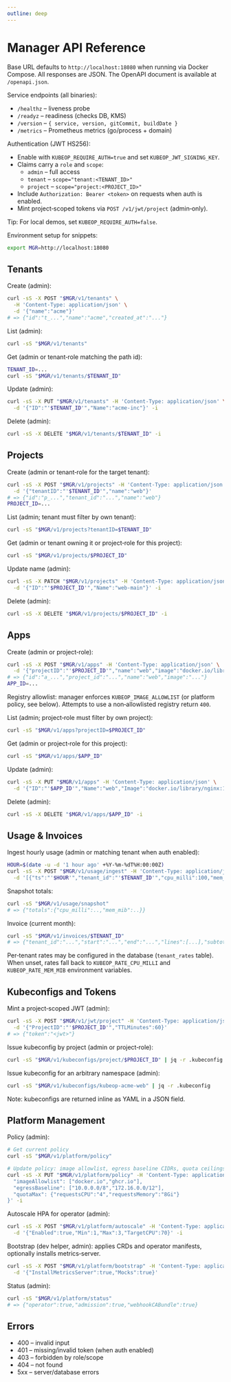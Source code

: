 ```yaml
---
outline: deep
---
```


# Manager API Reference

Base URL defaults to `http://localhost:18080` when running via Docker Compose. All responses are JSON. The OpenAPI document is available at `/openapi.json`.

Service endpoints (all binaries):

- `/healthz` – liveness probe
- `/readyz` – readiness (checks DB, KMS)
- `/version` – `{ service, version, gitCommit, buildDate }`
- `/metrics` – Prometheus metrics (go/process + domain)

Authentication (JWT HS256):

- Enable with `KUBEOP_REQUIRE_AUTH=true` and set `KUBEOP_JWT_SIGNING_KEY`.
- Claims carry a `role` and `scope`:
  - `admin` – full access
  - `tenant` – `scope="tenant:<TENANT_ID>"`
  - `project` – `scope="project:<PROJECT_ID>"`
- Include `Authorization: Bearer <token>` on requests when auth is enabled.
- Mint project‑scoped tokens via `POST /v1/jwt/project` (admin‑only).

Tip: For local demos, set `KUBEOP_REQUIRE_AUTH=false`.

Environment setup for snippets:

```bash
export MGR=http://localhost:18080
```

## Tenants

Create (admin):

```bash
curl -sS -X POST "$MGR/v1/tenants" \
  -H 'Content-Type: application/json' \
  -d '{"name":"acme"}'
# => {"id":"t_...","name":"acme","created_at":"..."}
```

List (admin):

```bash
curl -sS "$MGR/v1/tenants"
```

Get (admin or tenant‑role matching the path id):

```bash
TENANT_ID=...
curl -sS "$MGR/v1/tenants/$TENANT_ID"
```

Update (admin):

```bash
curl -sS -X PUT "$MGR/v1/tenants" -H 'Content-Type: application/json' \
  -d '{"ID":"'$TENANT_ID'","Name":"acme-inc"}' -i
```

Delete (admin):

```bash
curl -sS -X DELETE "$MGR/v1/tenants/$TENANT_ID" -i
```

## Projects

Create (admin or tenant‑role for the target tenant):

```bash
curl -sS -X POST "$MGR/v1/projects" -H 'Content-Type: application/json' \
  -d '{"tenantID":"'$TENANT_ID'","name":"web"}'
# => {"id":"p_...","tenant_id":"...","name":"web"}
PROJECT_ID=...
```

List (admin; tenant must filter by own tenant):

```bash
curl -sS "$MGR/v1/projects?tenantID=$TENANT_ID"
```

Get (admin or tenant owning it or project‑role for this project):

```bash
curl -sS "$MGR/v1/projects/$PROJECT_ID"
```

Update name (admin):

```bash
curl -sS -X PATCH "$MGR/v1/projects" -H 'Content-Type: application/json' \
  -d '{"ID":"'$PROJECT_ID'","Name":"web-main"}' -i
```

Delete (admin):

```bash
curl -sS -X DELETE "$MGR/v1/projects/$PROJECT_ID" -i
```

## Apps

Create (admin or project‑role):

```bash
curl -sS -X POST "$MGR/v1/apps" -H 'Content-Type: application/json' \
  -d '{"projectID":"'$PROJECT_ID'","name":"web","image":"docker.io/library/nginx:1.25","host":"web.local"}'
# => {"id":"a_...","project_id":"...","name":"web","image":"..."}
APP_ID=...
```

Registry allowlist: manager enforces `KUBEOP_IMAGE_ALLOWLIST` (or platform policy, see below). Attempts to use a non‑allowlisted registry return `400`.

List (admin; project‑role must filter by own project):

```bash
curl -sS "$MGR/v1/apps?projectID=$PROJECT_ID"
```

Get (admin or project‑role for this project):

```bash
curl -sS "$MGR/v1/apps/$APP_ID"
```

Update (admin):

```bash
curl -sS -X PUT "$MGR/v1/apps" -H 'Content-Type: application/json' \
  -d '{"ID":"'$APP_ID'","Name":"web","Image":"docker.io/library/nginx:1.26","Host":"web.local"}' -i
```

Delete (admin):

```bash
curl -sS -X DELETE "$MGR/v1/apps/$APP_ID" -i
```

## Usage & Invoices

Ingest hourly usage (admin or matching tenant when auth enabled):

```bash
HOUR=$(date -u -d '1 hour ago' +%Y-%m-%dT%H:00:00Z)
curl -sS -X POST "$MGR/v1/usage/ingest" -H 'Content-Type: application/json' \
  -d '[{"ts":"'$HOUR'","tenant_id":"'$TENANT_ID'","cpu_milli":100,"mem_mib":200}]'
```

Snapshot totals:

```bash
curl -sS "$MGR/v1/usage/snapshot"
# => {"totals":{"cpu_milli":..,"mem_mib":..}}
```

Invoice (current month):

```bash
curl -sS "$MGR/v1/invoices/$TENANT_ID"
# => {"tenant_id":"...","start":"...","end":"...","lines":[...],"subtotal":123.45}
```

Per‑tenant rates may be configured in the database (`tenant_rates` table). When unset, rates fall back to `KUBEOP_RATE_CPU_MILLI` and `KUBEOP_RATE_MEM_MIB` environment variables.

## Kubeconfigs and Tokens

Mint a project‑scoped JWT (admin):

```bash
curl -sS -X POST "$MGR/v1/jwt/project" -H 'Content-Type: application/json' \
  -d '{"ProjectID":"'$PROJECT_ID'","TTLMinutes":60}'
# => {"token":"<jwt>"}
```

Issue kubeconfig by project (admin or project‑role):

```bash
curl -sS "$MGR/v1/kubeconfigs/project/$PROJECT_ID" | jq -r .kubeconfig > kubeconfig.yaml
```

Issue kubeconfig for an arbitrary namespace (admin):

```bash
curl -sS "$MGR/v1/kubeconfigs/kubeop-acme-web" | jq -r .kubeconfig
```

Note: kubeconfigs are returned inline as YAML in a JSON field.

## Platform Management

Policy (admin):

```bash
# Get current policy
curl -sS "$MGR/v1/platform/policy"

# Update policy: image allowlist, egress baseline CIDRs, quota ceilings
curl -sS -X PUT "$MGR/v1/platform/policy" -H 'Content-Type: application/json' -d '{
  "imageAllowlist": ["docker.io","ghcr.io"],
  "egressBaseline": ["10.0.0.0/8","172.16.0.0/12"],
  "quotaMax": {"requestsCPU":"4","requestsMemory":"8Gi"}
}' -i
```

Autoscale HPA for operator (admin):

```bash
curl -sS -X POST "$MGR/v1/platform/autoscale" -H 'Content-Type: application/json' \
  -d '{"Enabled":true,"Min":1,"Max":3,"TargetCPU":70}' -i
```

Bootstrap (dev helper, admin): applies CRDs and operator manifests, optionally installs metrics‑server.

```bash
curl -sS -X POST "$MGR/v1/platform/bootstrap" -H 'Content-Type: application/json' \
  -d '{"InstallMetricsServer":true,"Mocks":true}'
```

Status (admin):

```bash
curl -sS "$MGR/v1/platform/status"
# => {"operator":true,"admission":true,"webhookCABundle":true}
```

## Errors

- 400 – invalid input
- 401 – missing/invalid token (when auth enabled)
- 403 – forbidden by role/scope
- 404 – not found
- 5xx – server/database errors

